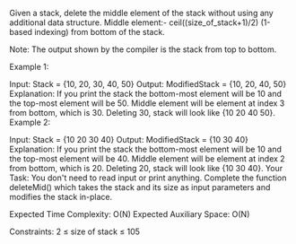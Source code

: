 Given a stack, delete the middle element of the stack without using any additional data structure.
Middle element:- ceil((size_of_stack+1)/2) (1-based indexing) from bottom of the stack.

Note: The output shown by the compiler is the stack from top to bottom.
 
Example 1:

Input: 
Stack = {10, 20, 30, 40, 50}
Output:
ModifiedStack = {10, 20, 40, 50}
Explanation:
If you print the stack the bottom-most element will be 10 and the top-most element will be 50. Middle element will be element at index 3 from bottom, which is 30. Deleting 30, stack will look like {10 20 40 50}.
Example 2:

Input: 
Stack = {10 20 30 40}
Output:
ModifiedStack = {10 30 40}
Explanation:
If you print the stack the bottom-most element will be 10 and the top-most element will be 40. Middle element will be element at index 2 from bottom, which is 20. Deleting 20, stack will look like {10 30 40}.
Your Task:
You don't need to read input or print anything. Complete the function deleteMid() which takes the stack and its size as input parameters and modifies the stack in-place.

Expected Time Complexity: O(N)
Expected Auxiliary Space: O(N)

Constraints:
2 ≤ size of stack ≤ 105

